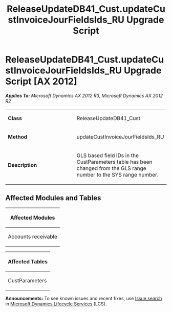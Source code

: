 ﻿---
title: ReleaseUpdateDB41_Cust.updateCustInvoiceJourFieldsIds_RU Upgrade Script
TOCTitle: ReleaseUpdateDB41_Cust.updateCustInvoiceJourFieldsIds_RU Upgrade Script
ms:assetid: 098807ed-092f-740e-911c-c780d2e7361d
ms:mtpsurl: https://msdn.microsoft.com/en-us/library/JJ735590(v=AX.60)
ms:contentKeyID: 49706501
ms.date: 05/18/2015
mtps_version: v=AX.60
---

# ReleaseUpdateDB41\_Cust.updateCustInvoiceJourFieldsIds\_RU Upgrade Script [AX 2012]


_**Applies To:** Microsoft Dynamics AX 2012 R3, Microsoft Dynamics AX 2012 R2_

<table>
<colgroup>
<col style="width: 50%" />
<col style="width: 50%" />
</colgroup>
<tbody>
<tr class="odd">
<td><p><strong>Class</strong></p></td>
<td><p>ReleaseUpdateDB41_Cust</p></td>
</tr>
<tr class="even">
<td><p><strong>Method</strong></p></td>
<td><p>updateCustInvoiceJourFieldsIds_RU</p></td>
</tr>
<tr class="odd">
<td><p><strong>Description</strong></p></td>
<td><p>GLS based field IDs in the CustParameters table has been changed from the GLS range number to the SYS range number.</p></td>
</tr>
</tbody>
</table>


## Affected Modules and Tables

<table>
<colgroup>
<col style="width: 100%" />
</colgroup>
<thead>
<tr class="header">
<th><p>Affected Modules</p></th>
</tr>
</thead>
<tbody>
<tr class="odd">
<td><p>Accounts receivable</p></td>
</tr>
</tbody>
</table>


<table>
<colgroup>
<col style="width: 100%" />
</colgroup>
<thead>
<tr class="header">
<th><p>Affected Tables</p></th>
</tr>
</thead>
<tbody>
<tr class="odd">
<td><p>CustParameters</p></td>
</tr>
</tbody>
</table>

  
**Announcements:** To see known issues and recent fixes, use [Issue search](http://go.microsoft.com/fwlink/?linkid=389258) in [Microsoft Dynamics Lifecycle Services](http://go.microsoft.com/fwlink/?linkid=306505) (LCS).

